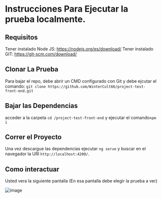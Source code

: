 # Instrucciones Para Ejecutar la prueba localmente.

## Requisitos

Tener instalado Node JS: https://nodejs.org/es/download/ 
Tener instalado GIT: https://git-scm.com/download/


## Clonar La Prueba

Para bajar el repo, debe abrir un CMD configurado con Git y debe ejcutar el comando: `git clone https://github.com/WinterCult66/project-test-front-end.git`

## Bajar las Dependencias

acceder a la carpeta `cd /project-test-front-end`
y ejecutar el comando`npm i`

## Correr el Proyecto

Una vez descargue las dependencias ejecutar `ng serve` y buscar en el navegador la URl `http://localhost:4200/`.

## Como interactuar 

Usted vera la siguiente pantalla (En esa pantalla debe elegir la prueba a ver)

![image](https://user-images.githubusercontent.com/29932654/121846591-d979a000-ccac-11eb-9051-a5ecf2d73501.png)

